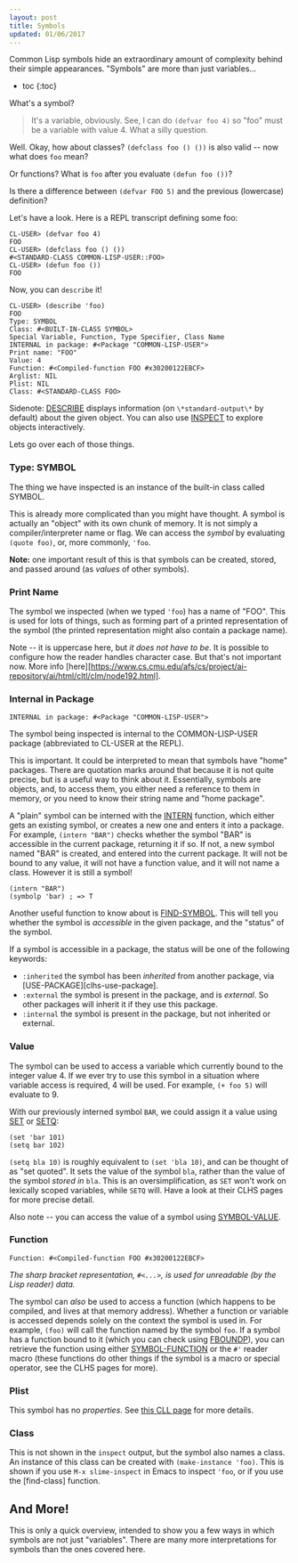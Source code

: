 ```yaml
---
layout: post
title: Symbols
updated: 01/06/2017
---
```


Common Lisp symbols hide an extraordinary amount of complexity behind their
simple appearances. "Symbols" are more than just variables...

* toc
{:toc}

What's a symbol?

> It's a variable, obviously. See, I can do `(defvar foo 4)` so "foo" must be a
> variable with value 4. What a silly question.

Well. Okay, how about classes? `(defclass foo () ())` is also valid -- now what
does `foo` mean?

Or functions? What is `foo` after you evaluate `(defun foo ())`?

Is there a difference between `(defvar FOO 5)` and the previous (lowercase)
definition?

Let's have a look. Here is a REPL transcript defining some foo:

~~~ common-lisp
CL-USER> (defvar foo 4)
FOO
CL-USER> (defclass foo () ())
#<STANDARD-CLASS COMMON-LISP-USER::FOO>
CL-USER> (defun foo ())
FOO
~~~

Now, you can `describe` it!

~~~ common-lisp
CL-USER> (describe 'foo)
FOO
Type: SYMBOL
Class: #<BUILT-IN-CLASS SYMBOL>
Special Variable, Function, Type Specifier, Class Name
INTERNAL in package: #<Package "COMMON-LISP-USER">
Print name: "FOO"
Value: 4
Function: #<Compiled-function FOO #x30200122EBCF>
Arglist: NIL
Plist: NIL
Class: #<STANDARD-CLASS FOO>
~~~

Sidenote: [DESCRIBE][clhs-describe] displays information (on
`\*standard-output\*` by default) about the given object. You can also
use [INSPECT][clhs-inspect] to explore objects interactively.

[clhs-describe]: http://www.lispworks.com/documentation/HyperSpec/Body/f_descri.htm#describe
[clhs-inspect]: http://www.lispworks.com/documentation/HyperSpec/Body/f_inspec.htm

Lets go over each of those things.

### Type: SYMBOL

The thing we have inspected is an instance of the built-in class called SYMBOL.

This is already more complicated than you might have thought. A symbol is
actually an "object" with its own chunk of memory. It is not simply a
compiler/interpreter name or flag. We can access the *symbol* by evaluating
`(quote foo)`, or, more commonly, `'foo`.

**Note:** one important result of this is that symbols can be created, stored,
and passed around (as *values* of other symbols).


### Print Name

The symbol we inspected (when we typed `'foo`) has a name of "FOO". This is used
for lots of things, such as forming part of a printed representation of the
symbol (the printed representation might also contain a package name).

Note -- it is uppercase here, but *it does not have to be*. It is possible to
configure how the reader handles character case. But that's not important now.
More
info
[here][https://www.cs.cmu.edu/afs/cs/project/ai-repository/ai/html/cltl/clm/node192.html].


### Internal in Package

``` common-lisp
INTERNAL in package: #<Package "COMMON-LISP-USER">
```

The symbol being inspected is internal to the COMMON-LISP-USER package
(abbreviated to CL-USER at the REPL).

This is important. It could be interpreted to mean that symbols have "home"
packages. There are quotation marks around that because it is not quite precise,
but is a useful way to think about it. Essentially, symbols are objects, and, to
access them, you either need a reference to them in memory, or you need to know
their string name and "home package".

A "plain" symbol can be interned with the [INTERN][clhs-intern] function, which
either gets an existing symbol, or creates a new one and enters it into a
package. For example, `(intern "BAR")` checks whether the symbol "BAR" is
accessible in the current package, returning it if so. If not, a new symbol
named "BAR" is created, and entered into the current package. It will not be
bound to any value, it will not have a function value, and it will not name a
class. However it is still a symbol!

~~~ common-lisp
(intern "BAR")
(symbolp 'bar) ; => T
~~~

Another useful function to know about is [FIND-SYMBOL][clhs-find-symbol]. This
will tell you whether the symbol is *accessible* in the given package, and the
"status" of the symbol.

If a symbol is accessible in a package, the status will be one of the following
keywords:
- `:inherited` the symbol has been *inherited* from another package,
  via [USE-PACKAGE][clhs-use-package].
- `:external` the symbol is present in the package, and is *external*. So other
  packages will inherit it if they use this package.
- `:internal` the symbol is present in the package, but not inherited or
  external.

[clhs-find-symbol]:http://www.lispworks.com/documentation/HyperSpec/Body/f_find_s.htm#find-symbol
[clhs-intern]: http://clhs.lisp.se/Body/f_intern.htm


### Value

The symbol can be used to access a variable which currently bound to the integer
value 4. If we ever try to use this symbol in a situation where variable access
is required, 4 will be used. For example, `(+ foo 5)` will evaluate to 9.

With our previously interned symbol `BAR`, we could assign it a value
using [SET][clhs-set] or [SETQ][clhs-setq]:

~~~ common_lisp
(set 'bar 101)
(setq bar 102)
~~~

`(setq bla 10)` is roughly equivalent to `(set 'bla 10)`, and can be thought of
as "set quoted". It sets the value of the symbol `bla`, rather than the value of
the symbol *stored in* `bla`. This is an oversimplification, as `SET` won't work
on lexically scoped variables, while `SETQ` will. Have a look at their CLHS
pages for more precise detail.

Also note -- you can access the value of a symbol
using [SYMBOL-VALUE][clhs-symbol-value].

[clhs-symbol-value]: http://www.lispworks.com/documentation/HyperSpec/Body/f_symb_5.htm#symbol-value
[clhs-setq]: http://www.lispworks.com/documentation/HyperSpec/Body/s_setq.htm
[clhs-set]: http://www.lispworks.com/documentation/HyperSpec/Body/f_set.htm
[clhs-setf]: http://www.lispworks.com/documentation/HyperSpec/Body/m_setf_.htm#setf


### Function

``` common-lisp
Function: #<Compiled-function FOO #x30200122EBCF>
```

*The sharp bracket representation, `#<...>`, is used for unreadable (by the Lisp
reader) data.*

The symbol can *also* be used to access a function (which happens to be
compiled, and lives at that memory address). Whether a function or variable is
accessed depends solely on the context the symbol is used in. For example,
`(foo)` will call the function named by the symbol `foo`. If a symbol has a
function bound to it (which you can check using [FBOUNDP][clhs-fboundp]), you
can retrieve the function using either [SYMBOL-FUNCTION][clhs-symbol-function]
or the `#'` reader macro (these functions do other things if the symbol is a
macro or special operator, see the CLHS pages for more).

[clhs-fboundp]: http://www.lispworks.com/documentation/lw50/CLHS/Body/f_symb_1.htm
[clhs-symbol-function]: http://www.lispworks.com/documentation/HyperSpec/Body/f_symb_1.htm


### Plist

This symbol has no *properties*. See [this CLL page][symbol-props] for more
details.

[symbol-props]: https://www.cs.cmu.edu/Groups/AI/html/cltl/clm/node108.html


### Class

This is not shown in the `inspect` output, but the symbol also names a class. An
instance of this class can be created with `(make-instance 'foo)`. This is shown
if you use `M-x slime-inspect` in Emacs to inspect `'foo`, or if you use the
[find-class] function.


## And More!

This is only a quick overview, intended to show you a few ways in which symbols
are not just "variables". There are many more interpretations for symbols than
the ones covered here.

